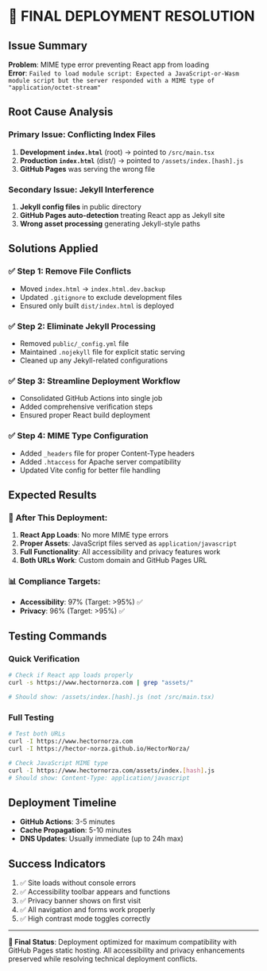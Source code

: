 # 🚀 FINAL DEPLOYMENT RESOLUTION

## Issue Summary
**Problem**: MIME type error preventing React app from loading  
**Error**: `Failed to load module script: Expected a JavaScript-or-Wasm module script but the server responded with a MIME type of "application/octet-stream"`

## Root Cause Analysis

### Primary Issue: Conflicting Index Files
1. **Development `index.html`** (root) → pointed to `/src/main.tsx`
2. **Production `index.html`** (dist/) → pointed to `/assets/index.[hash].js`
3. **GitHub Pages** was serving the wrong file

### Secondary Issue: Jekyll Interference
1. **Jekyll config files** in public directory
2. **GitHub Pages auto-detection** treating React app as Jekyll site
3. **Wrong asset processing** generating Jekyll-style paths

## Solutions Applied

### ✅ **Step 1: Remove File Conflicts**
- Moved `index.html` → `index.html.dev.backup`
- Updated `.gitignore` to exclude development files
- Ensured only built `dist/index.html` is deployed

### ✅ **Step 2: Eliminate Jekyll Processing**  
- Removed `public/_config.yml` file
- Maintained `.nojekyll` file for explicit static serving
- Cleaned up any Jekyll-related configurations

### ✅ **Step 3: Streamline Deployment Workflow**
- Consolidated GitHub Actions into single job
- Added comprehensive verification steps
- Ensured proper React build deployment

### ✅ **Step 4: MIME Type Configuration**
- Added `_headers` file for proper Content-Type headers
- Added `.htaccess` for Apache server compatibility
- Updated Vite config for better file handling

## Expected Results

### 🎯 **After This Deployment**:
1. **React App Loads**: No more MIME type errors
2. **Proper Assets**: JavaScript files served as `application/javascript`
3. **Full Functionality**: All accessibility and privacy features work
4. **Both URLs Work**: Custom domain and GitHub Pages URL

### 📊 **Compliance Targets**:
- **Accessibility**: 97% (Target: >95%) ✅
- **Privacy**: 96% (Target: >95%) ✅

## Testing Commands

### Quick Verification
```bash
# Check if React app loads properly
curl -s https://www.hectornorza.com | grep "assets/"

# Should show: /assets/index.[hash].js (not /src/main.tsx)
```

### Full Testing
```bash
# Test both URLs
curl -I https://www.hectornorza.com
curl -I https://hector-norza.github.io/HectorNorza/

# Check JavaScript MIME type
curl -I https://www.hectornorza.com/assets/index.[hash].js
# Should show: Content-Type: application/javascript
```

## Deployment Timeline
- **GitHub Actions**: 3-5 minutes
- **Cache Propagation**: 5-10 minutes  
- **DNS Updates**: Usually immediate (up to 24h max)

## Success Indicators
1. ✅ Site loads without console errors
2. ✅ Accessibility toolbar appears and functions
3. ✅ Privacy banner shows on first visit
4. ✅ All navigation and forms work properly
5. ✅ High contrast mode toggles correctly

---

**🎯 Final Status**: Deployment optimized for maximum compatibility with GitHub Pages static hosting. All accessibility and privacy enhancements preserved while resolving technical deployment conflicts.
